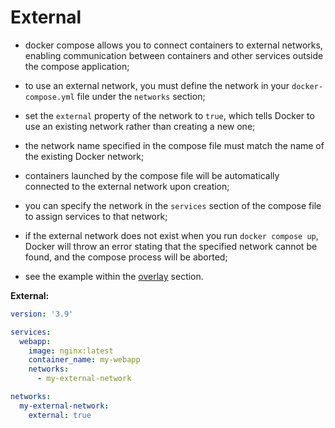 # External

- docker compose allows you to connect containers to external networks, enabling communication between containers and other services outside the compose application;
- to use an external network, you must define the network in your `docker-compose.yml` file under the `networks` section;
- set the `external` property of the network to `true`, which tells Docker to use an existing network rather than creating a new one;


- the network name specified in the compose file must match the name of the existing Docker network;
- containers launched by the compose file will be automatically connected to the external network upon creation;
- you can specify the network in the `services` section of the compose file to assign services to that network;


- if the external network does not exist when you run `docker compose up`, Docker will throw an error stating that the specified network cannot be found, and the compose process will be aborted;
- see the example within the [overlay](../define-network/driver/type/overlay/example/example.md) section.

**External:**

```yaml
version: '3.9'

services:
  webapp:
    image: nginx:latest
    container_name: my-webapp
    networks:
      - my-external-network

networks:
  my-external-network:
    external: true
```
